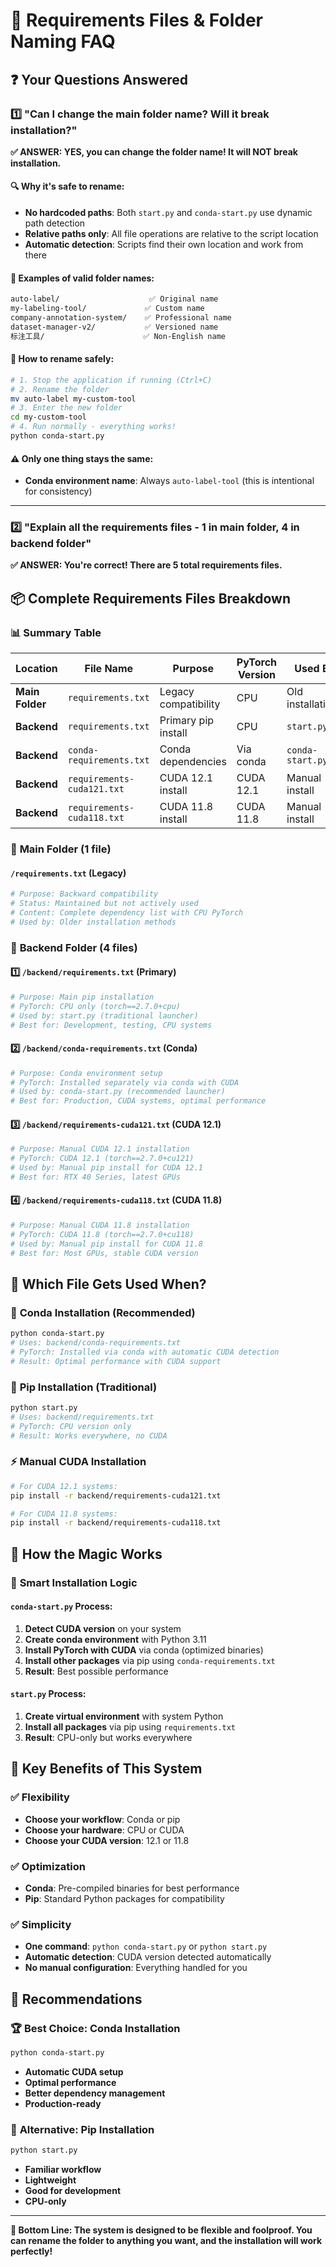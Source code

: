 # 🤔 Requirements Files & Folder Naming FAQ

## ❓ Your Questions Answered

### 1️⃣ **"Can I change the main folder name? Will it break installation?"**

**✅ ANSWER: YES, you can change the folder name! It will NOT break installation.**

#### 🔍 **Why it's safe to rename:**
- **No hardcoded paths**: Both `start.py` and `conda-start.py` use dynamic path detection
- **Relative paths only**: All file operations are relative to the script location
- **Automatic detection**: Scripts find their own location and work from there

#### 📁 **Examples of valid folder names:**
```bash
auto-label/                    ✅ Original name
my-labeling-tool/             ✅ Custom name
company-annotation-system/    ✅ Professional name
dataset-manager-v2/           ✅ Versioned name
标注工具/                      ✅ Non-English name
```

#### 🚀 **How to rename safely:**
```bash
# 1. Stop the application if running (Ctrl+C)
# 2. Rename the folder
mv auto-label my-custom-tool
# 3. Enter the new folder
cd my-custom-tool
# 4. Run normally - everything works!
python conda-start.py
```

#### ⚠️ **Only one thing stays the same:**
- **Conda environment name**: Always `auto-label-tool` (this is intentional for consistency)

---

### 2️⃣ **"Explain all the requirements files - 1 in main folder, 4 in backend folder"**

**✅ ANSWER: You're correct! There are 5 total requirements files.**

## 📦 **Complete Requirements Files Breakdown**

### 📊 **Summary Table**
| Location | File Name | Purpose | PyTorch Version | Used By |
|----------|-----------|---------|-----------------|---------|
| **Main Folder** | `requirements.txt` | Legacy compatibility | CPU | Old installations |
| **Backend** | `requirements.txt` | Primary pip install | CPU | `start.py` |
| **Backend** | `conda-requirements.txt` | Conda dependencies | Via conda | `conda-start.py` |
| **Backend** | `requirements-cuda121.txt` | CUDA 12.1 install | CUDA 12.1 | Manual install |
| **Backend** | `requirements-cuda118.txt` | CUDA 11.8 install | CUDA 11.8 | Manual install |

### 📁 **Main Folder (1 file)**

#### `/requirements.txt` (Legacy)
```bash
# Purpose: Backward compatibility
# Status: Maintained but not actively used
# Content: Complete dependency list with CPU PyTorch
# Used by: Older installation methods
```

### 🔧 **Backend Folder (4 files)**

#### 1️⃣ `/backend/requirements.txt` (Primary)
```bash
# Purpose: Main pip installation
# PyTorch: CPU only (torch==2.7.0+cpu)
# Used by: start.py (traditional launcher)
# Best for: Development, testing, CPU systems
```

#### 2️⃣ `/backend/conda-requirements.txt` (Conda)
```bash
# Purpose: Conda environment setup
# PyTorch: Installed separately via conda with CUDA
# Used by: conda-start.py (recommended launcher)
# Best for: Production, CUDA systems, optimal performance
```

#### 3️⃣ `/backend/requirements-cuda121.txt` (CUDA 12.1)
```bash
# Purpose: Manual CUDA 12.1 installation
# PyTorch: CUDA 12.1 (torch==2.7.0+cu121)
# Used by: Manual pip install for CUDA 12.1
# Best for: RTX 40 Series, latest GPUs
```

#### 4️⃣ `/backend/requirements-cuda118.txt` (CUDA 11.8)
```bash
# Purpose: Manual CUDA 11.8 installation
# PyTorch: CUDA 11.8 (torch==2.7.0+cu118)
# Used by: Manual pip install for CUDA 11.8
# Best for: Most GPUs, stable CUDA version
```

## 🎯 **Which File Gets Used When?**

### 🐍 **Conda Installation (Recommended)**
```bash
python conda-start.py
# Uses: backend/conda-requirements.txt
# PyTorch: Installed via conda with automatic CUDA detection
# Result: Optimal performance with CUDA support
```

### 🔧 **Pip Installation (Traditional)**
```bash
python start.py
# Uses: backend/requirements.txt
# PyTorch: CPU version only
# Result: Works everywhere, no CUDA
```

### ⚡ **Manual CUDA Installation**
```bash
# For CUDA 12.1 systems:
pip install -r backend/requirements-cuda121.txt

# For CUDA 11.8 systems:
pip install -r backend/requirements-cuda118.txt
```

## 🔄 **How the Magic Works**

### 🧠 **Smart Installation Logic**

#### `conda-start.py` Process:
1. **Detect CUDA version** on your system
2. **Create conda environment** with Python 3.11
3. **Install PyTorch with CUDA** via conda (optimized binaries)
4. **Install other packages** via pip using `conda-requirements.txt`
5. **Result**: Best possible performance

#### `start.py` Process:
1. **Create virtual environment** with system Python
2. **Install all packages** via pip using `requirements.txt`
3. **Result**: CPU-only but works everywhere

## 🎉 **Key Benefits of This System**

### ✅ **Flexibility**
- **Choose your workflow**: Conda or pip
- **Choose your hardware**: CPU or CUDA
- **Choose your CUDA version**: 12.1 or 11.8

### ✅ **Optimization**
- **Conda**: Pre-compiled binaries for best performance
- **Pip**: Standard Python packages for compatibility

### ✅ **Simplicity**
- **One command**: `python conda-start.py` or `python start.py`
- **Automatic detection**: CUDA version detected automatically
- **No manual configuration**: Everything handled for you

## 🚀 **Recommendations**

### 🏆 **Best Choice: Conda Installation**
```bash
python conda-start.py
```
- **Automatic CUDA setup**
- **Optimal performance**
- **Better dependency management**
- **Production-ready**

### 🔧 **Alternative: Pip Installation**
```bash
python start.py
```
- **Familiar workflow**
- **Lightweight**
- **Good for development**
- **CPU-only**

---

**🎯 Bottom Line: The system is designed to be flexible and foolproof. You can rename the folder to anything you want, and the installation will work perfectly!**